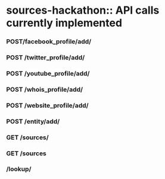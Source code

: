 # sources-hackathon:: API calls currently implemented 

### POST/facebook_profile/add/

### POST /twitter_profile/add/

### POST /youtube_profile/add/

### POST /whois_profile/add/

### POST /website_profile/add/

### POST /entity/add/

### GET /sources/<entity>

### GET /sources

### /lookup/<domain>
